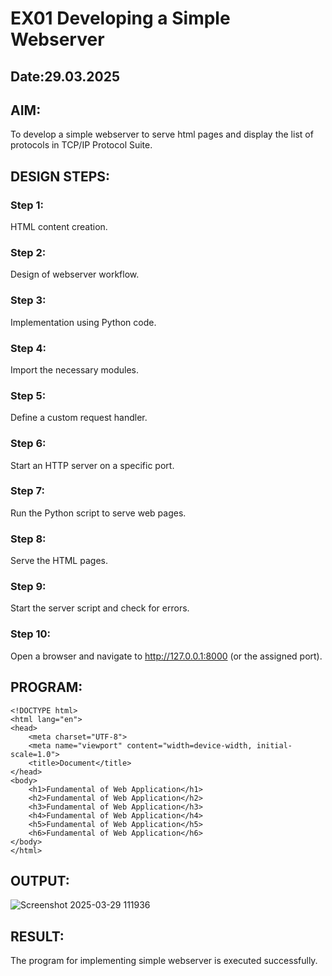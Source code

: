 # EX01 Developing a Simple Webserver
## Date:29.03.2025

## AIM:
To develop a simple webserver to serve html pages and display the list of protocols in TCP/IP Protocol Suite.

## DESIGN STEPS:
### Step 1: 
HTML content creation.

### Step 2:
Design of webserver workflow.

### Step 3:
Implementation using Python code.

### Step 4:
Import the necessary modules.

### Step 5:
Define a custom request handler.

### Step 6:
Start an HTTP server on a specific port.

### Step 7:
Run the Python script to serve web pages.

### Step 8:
Serve the HTML pages.

### Step 9:
Start the server script and check for errors.

### Step 10:
Open a browser and navigate to http://127.0.0.1:8000 (or the assigned port).

## PROGRAM:
```
<!DOCTYPE html>
<html lang="en">
<head>
    <meta charset="UTF-8">
    <meta name="viewport" content="width=device-width, initial-scale=1.0">
    <title>Document</title>
</head>
<body>
    <h1>Fundamental of Web Application</h1>
    <h2>Fundamental of Web Application</h2>
    <h3>Fundamental of Web Application</h3>
    <h4>Fundamental of Web Application</h4>
    <h5>Fundamental of Web Application</h5>
    <h6>Fundamental of Web Application</h6>
</body>
</html>
```

## OUTPUT:

![Screenshot 2025-03-29 111936](https://github.com/user-attachments/assets/e86ac091-9e0b-4919-b3be-73c161179f99)

## RESULT:
The program for implementing simple webserver is executed successfully.
